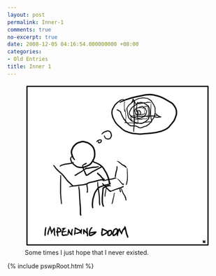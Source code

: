 ```yaml
---
layout: post
permalink: Inner-1
comments: true
no-excerpt: true
date: 2008-12-05 04:16:54.000000000 +08:00
categories:
- Old Entries
title: Inner 1
---
```


<div class="imgDisplayS" style="max-width: 544px;" itemscope itemtype="http://schema.org/ImageGallery">
  <figure itemprop="associatedMedia" itemscope itemtype="http://schema.org/ImageObject">
    <a href="/assets/old/Inner1-544x480.jpg" itemprop="contentUrl" data-size="544x480" >
    <img src="/assets/old/Inner1-544x480.jpg" itemprop="thumbnail" 
      title="Some times I just hope that I never existed." 
      alt="Some times I just hope that I never existed." />
    </a>
    <figcaption itemprop="caption description">Some times I just hope that I never existed.</p></figcaption>
  </figure>
</div>

{% include pswpRoot.html %}
